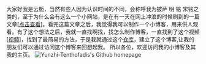 大家好我是云栀，当然有些人因为认识时间的不同，会称呼我为披萨  明 铭 宋铭之类的，至于为什么会有这么一个小网站，是在有一天在网上冲浪的时候刷到的一篇文章[[点击查看](https://laike9m.com/blog/people-die-but-long-live-github,122/)]。看完这篇文章之后，我觉得我可以制作一个小博客，用来供人观看。有了这个想法之后，我就一直找啊找，找怎么制作博客，一直找到了这个视频[[视频](https://www.bilibili.com/video/BV1GM4m1m7ZD/)]，找到了最简易的方法，于是我就通过这个[仓库](https://github.com/Meekdai/Gmeek-template)，建立了这个博客,让我的朋友们可以通过访问这个博客来回想起我。
所以各位，欢迎访问我的小博客及其我的主页。
![Yunzhi-Tenthofadis's Github homepage](https://github.com/yunzhi-tenthofadis/yunzhi-tenthofadis.github.io/assets/144130279/b25f2385-c6de-4f8f-aad2-036073785e83)